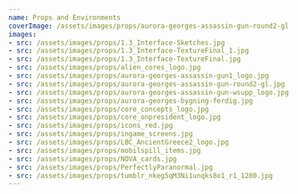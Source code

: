 ```yaml
---
name: Props and Environments
coverImage: /assets/images/props/aurora-georges-assassin-gun-round2-gl.jpg
images:
- src: /assets/images/props/1.3_Interface-Sketches.jpg
- src: /assets/images/props/1.3_Interface-TextureFinal_1.jpg
- src: /assets/images/props/1.3_Interface-TextureFinal.jpg
- src: /assets/images/props/alien_cores_logo.jpg
- src: /assets/images/props/aurora-georges-assassin-gun1_logo.jpg
- src: /assets/images/props/aurora-georges-assassin-gun-round2-gl.jpg
- src: /assets/images/props/aurora-georges-assassin-gun-wsupp_logo.jpg
- src: /assets/images/props/aurora-georges-bygning-ferdig.jpg
- src: /assets/images/props/core_concepts_logo.jpg
- src: /assets/images/props/core_onpresident_logo.jpg
- src: /assets/images/props/icons_red.jpg
- src: /assets/images/props/ingame_screens.jpg
- src: /assets/images/props/LBC_AncientGreece2_logo.jpg
- src: /assets/images/props/mobilspill_items.jpg
- src: /assets/images/props/NOVA_cards.jpg
- src: /assets/images/props/PerfectlyParanormal.jpg
- src: /assets/images/props/tumblr_nkeg5qM3Ni1unqks8o1_r1_1280.jpg
---
```

